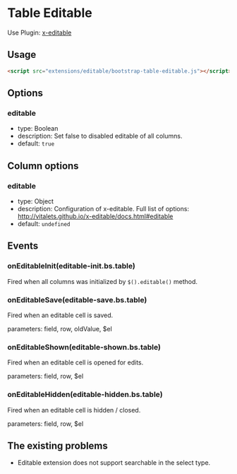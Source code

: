 # Table Editable

Use Plugin: [x-editable](https://github.com/vitalets/x-editable)

## Usage

```html
<script src="extensions/editable/bootstrap-table-editable.js"></script>
```

## Options

### editable

* type: Boolean
* description: Set false to disabled editable of all columns.
* default: `true`

## Column options

### editable

* type: Object
* description: Configuration of x-editable. Full list of options: http://vitalets.github.io/x-editable/docs.html#editable
* default: `undefined`

## Events

### onEditableInit(editable-init.bs.table)

Fired when all columns was initialized by `$().editable()` method.

### onEditableSave(editable-save.bs.table)

Fired when an editable cell is saved.

parameters: field, row, oldValue, $el

### onEditableShown(editable-shown.bs.table)

Fired when an editable cell is opened for edits.

parameters: field, row, $el

### onEditableHidden(editable-hidden.bs.table)

Fired when an editable cell is hidden / closed.

parameters: field, row, $el

## The existing problems

* Editable extension does not support searchable in the select type.
